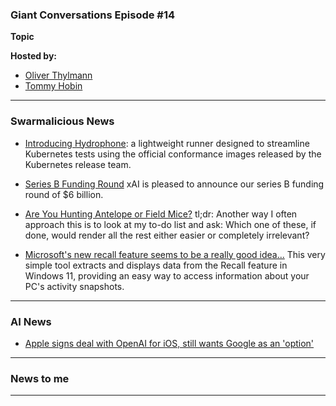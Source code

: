 ### Giant Conversations Episode #14

**Topic** 


**Hosted by:** 

* [Oliver Thylmann](https://twitter.com/othylmann)
* [Tommy Hobin](https://twitter.com/tommyhobin)

------------------------------------------------------------------------------------------------------------------------------
### Swarmalicious News 

- [Introducing Hydrophone](https://www.kubernetes.dev/blog/2024/05/23/introducing-hydrophone/): a lightweight runner designed to streamline Kubernetes tests using the official conformance images released by the Kubernetes release team.
- [Series B Funding Round](https://x.ai/blog/series-b) xAI is pleased to announce our series B funding round of $6 billion.

- [Are You Hunting Antelope or Field Mice?](https://tim.blog/2024/05/02/are-you-hunting-antelope-or-field-mice/) tl;dr: Another way I often approach this is to look at my to-do list and ask: Which one of these, if done, would render all the rest either easier or completely irrelevant?
- [Microsoft's new recall feature seems to be a really good idea...](https://github.com/xaitax/TotalRecall) This very simple tool extracts and displays data from the Recall feature in Windows 11, providing an easy way to access information about your PC's activity snapshots.


------------------------------------------------------------------------------------------------------------------------------
### AI News 

- [Apple signs deal with OpenAI for iOS, still wants Google as an 'option'](https://www.androidauthority.com/apple-signs-deal-openai-iphones-3446254/)

------------------------------------------------------------------------------------------------------------------------------

### News to me 




------------------------------------------------------------------------------------------------------------------------------
